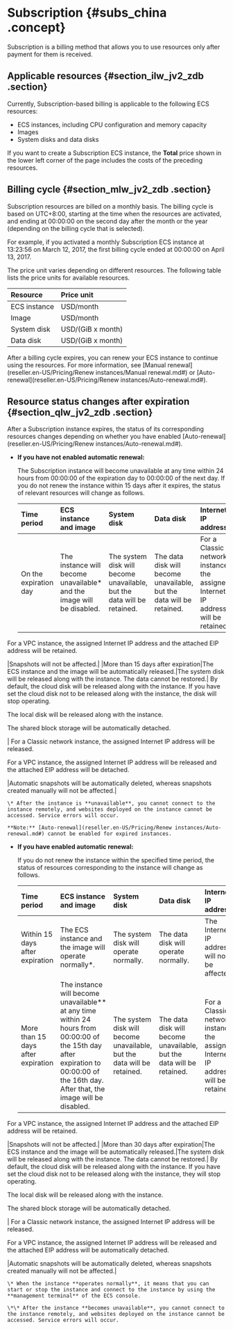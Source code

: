# Subscription {#subs_china .concept}

Subscription is a billing method that allows you to use resources only after payment for them is received.

## Applicable resources {#section_ilw_jv2_zdb .section}

Currently, Subscription-based billing is applicable to the following ECS resources:

-   ECS instances, including CPU configuration and memory capacity
-   Images
-   System disks and data disks

If you want to create a Subscription ECS instance, the **Total** price shown in the lower left corner of the page includes the costs of the preceding resources.

## Billing cycle {#section_mlw_jv2_zdb .section}

Subscription resources are billed on a monthly basis. The billing cycle is based on UTC+8:00, starting at the time when the resources are activated, and ending at 00:00:00 on the second day after the month or the year \(depending on the billing cycle that is selected\).

For example, if you activated a monthly Subscription ECS instance at 13:23:56 on March 12, 2017, the first billing cycle ended at 00:00:00 on April 13, 2017.

The price unit varies depending on different resources. The following table lists the price units for available resources.

|Resource|Price unit|
|:-------|:---------|
|ECS instance|USD/month|
|Image|USD/month|
|System disk|USD/\(GiB x month\)|
|Data disk|USD/\(GiB x month\)|

After a billing cycle expires, you can renew your ECS instance to continue using the resources. For more information, see [Manual renewal](reseller.en-US/Pricing/Renew instances/Manual renewal.md#) or [Auto-renewal](reseller.en-US/Pricing/Renew instances/Auto-renewal.md#).

## Resource status changes after expiration {#section_qlw_jv2_zdb .section}

After a Subscription instance expires, the status of its corresponding resources changes depending on whether you have enabled [Auto-renewal](reseller.en-US/Pricing/Renew instances/Auto-renewal.md#).

-   **If you have not enabled automatic renewal:**

    The Subscription instance will become unavailable at any time within 24 hours from 00:00:00 of the expiration day to 00:00:00 of the next day. If you do not renew the instance within 15 days after it expires, the status of relevant resources will change as follows.

    |Time period|ECS instance and image|System disk|Data disk|Internet IP address|Snapshot|
    |:----------|:---------------------|:----------|:--------|:------------------|:-------|
    |On the expiration day|The instance will become unavailable\* and the image will be disabled.|The system disk will become unavailable, but the data will be retained.|The data disk will become unavailable, but the data will be retained.| For a Classic network instance, the assigned Internet IP address will be retained.

 For a VPC instance, the assigned Internet IP address and the attached EIP address will be retained.

 |Snapshots will not be affected.|
    |More than 15 days after expiration|The ECS instance and the image will be automatically released.|The system disk will be released along with the instance. The data cannot be restored.| By default, the cloud disk will be released along with the instance. If you have set the cloud disk not to be released along with the instance, the disk will stop operating.

 The local disk will be released along with the instance.

 The shared block storage will be automatically detached.

 | For a Classic network instance, the assigned Internet IP address will be released.

 For a VPC instance, the assigned Internet IP address will be released and the attached EIP address will be detached.

 |Automatic snapshots will be automatically deleted, whereas snapshots created manually will not be affected.|

    \* After the instance is **unavailable**, you cannot connect to the instance remotely, and websites deployed on the instance cannot be accessed. Service errors will occur.

    **Note:** [Auto-renewal](reseller.en-US/Pricing/Renew instances/Auto-renewal.md#) cannot be enabled for expired instances.

-   **If you have enabled automatic renewal:**

    If you do not renew the instance within the specified time period, the status of resources corresponding to the instance will change as follows.

    |Time period|ECS instance and image|System disk|Data disk|Internet IP address|Snapshot|
    |:----------|:---------------------|:----------|:--------|:------------------|:-------|
    |Within 15 days after expiration|The ECS instance and the image will operate normally\*.|The system disk will operate normally.|The data disk will operate normally.|The Internet IP address will not be affected.|Snapshots will not be affected.|
    |More than 15 days after expiration|The instance will become unavailable\*\* at any time within 24 hours from 00:00:00 of the 15th day after expiration to 00:00:00 of the 16th day. After that, the image will be disabled.|The system disk will become unavailable, but the data will be retained.|The data disk will become unavailable, but the data will be retained.| For a Classic network instance, the assigned Internet IP address will be retained.

 For a VPC instance, the assigned Internet IP address and the attached EIP address will be retained.

 |Snapshots will not be affected.|
    |More than 30 days after expiration|The ECS instance and the image will be automatically released.|The system disk will be released along with the instance. The data cannot be restored.| By default, the cloud disk will be released along with the instance. If you have set the cloud disk not to be released along with the instance, they will stop operating.

 The local disk will be released along with the instance.

 The shared block storage will be automatically detached.

 | For a Classic network instance, the assigned Internet IP address will be released.

 For a VPC instance, the assigned Internet IP address will be released and the attached EIP address will be automatically detached.

 |Automatic snapshots will be automatically deleted, whereas snapshots created manually will not be affected.|

    \* When the instance **operates normally**, it means that you can start or stop the instance and connect to the instance by using the **management terminal** of the ECS console.

    \*\* After the instance **becomes unavailable**, you cannot connect to the instance remotely, and websites deployed on the instance cannot be accessed. Service errors will occur.


